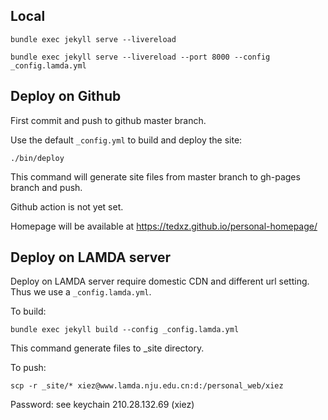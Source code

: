 ## Local 
```
bundle exec jekyll serve --livereload
```
```
bundle exec jekyll serve --livereload --port 8000 --config _config.lamda.yml              
```

## Deploy on Github

First commit and push to github master branch.

Use the default `_config.yml` to build and deploy the site:
```
./bin/deploy
```
This command will generate site files from master branch to gh-pages branch and push.

Github action is not yet set.

Homepage will be available at https://tedxz.github.io/personal-homepage/

## Deploy on LAMDA server
Deploy on LAMDA server require domestic CDN and different url setting. Thus we use a `_config.lamda.yml`.

To build:
```
bundle exec jekyll build --config _config.lamda.yml
```
This command generate files to _site directory.

To push:
```
scp -r _site/* xiez@www.lamda.nju.edu.cn:d:/personal_web/xiez
```

Password: see keychain 210.28.132.69 (xiez)